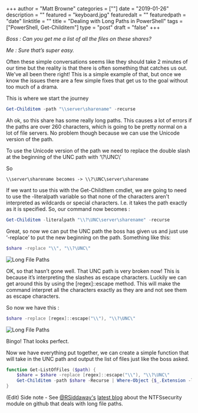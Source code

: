 +++
author = "Matt Browne"
categories = [""]
date = "2019-01-26"
description = ""
featured = "keyboard.jpg"
featuredalt = ""
featuredpath = "date"
linktitle = ""
title = "Dealing with Long Paths in PowerShell"
tags = ["PowerShell, Get-Childitem"]
type = "post"
draft = "false"
+++

*Boss : Can you get me a list of all the files on these shares?*

*Me : Sure that’s super easy.*

Often these simple conversations seems like they should take 2 minutes of our time but the reality is that there is often something that catches us out.  We've all been there right!  This is a simple example of that, but once we know the issues there are a few simple fixes that get us to the goal without too much of a drama.

This is where we start the journey

```PowerShell
Get-Childitem -path "\\server\sharename" -recurse
```

Ah ok, so this share has some really long paths.  This causes a lot of errors if the paths are over 260 characters, which is going to be pretty normal on a lot of file servers.  No problem though because we can use the Unicode version of the path.

To use the Unicode version of the path we need to replace the double slash at the beginning of the UNC path with ‘\\?\UNC\’

 
So 
```
\\server\sharename becomes -> \\?\UNC\server\sharename
``` 

If we want to use this with the Get-ChildItem cmdlet, we are going to need to use the -literalpath variable so that none of the characters aren't interpreted as wildcards or special characters.  I.e. it takes the path exactly as it is specified.  So, our command now becomes :

```PowerShell
Get-Childitem -literalpath "\\?\UNC\server\sharename" -recurse
```

Great, so now we can put the UNC path the boss has given us and just use ‘-replace’ to put the new beginning on the path.  Something like this:

``` PowerShell
$share -replace "\\", "\\?\UNC\"
```
![Long File Paths](/img/2019/01/LonFilePaths01.png)
 

OK, so that hasn’t gone well.  That UNC path is very broken now!  This is because it’s interpreting the slashes as escape characters.  Luckily we can get around this by using the [regex]::escape method.  This will make the command interpret all the characters exactly as they are and not see them as escape characters.

So now we have this :

```PowerShell
$share -replace [regex]::escape("\\"), "\\?\UNC\"
```
![Long File Paths](/img/2019/01/LonFilePaths02.png)

Bingo!  That looks perfect.

Now we have everything put together, we can create a simple function that will take in the UNC path and output the list of files just like the boss asked.
 

```PowerShell
function Get-ListOfFiles ($path) {
    $share = $share -replace [regex]::escape("\\"), "\\?\UNC\"
    Get-Childitem -path $share -Recurse | Where-Object {$_.Extension -like ".*"}      
}
```


(Edit) Side note - See [@RSiddaway's](https://twitter.com/rsiddaway) [latest blog](https://richardspowershellblog.wordpress.com/2019/01/25/ntfssecurity-module/) about the NTFSsecurity module on github that deals with long file paths.